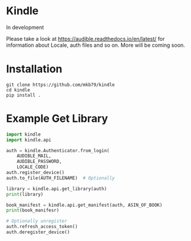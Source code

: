 # Kindle

In development

Please take a look at https://audible.readthedocs.io/en/latest/ for information about Locale, auth files and so on. More will be coming soon.

# Installation

```shell
git clone https://github.com/mkb79/kindle
cd kindle
pip install .
```

# Example Get Library

```python
import kindle
import kindle.api

auth = kindle.Authenticator.from_login(
    AUDIBLE_MAIL,
    AUDIBLE_PASSWORD,
    LOCALE_CODE)
auth.register_device()
auth.to_file(AUTH_FILENAME)  # Optionally

library = kindle.api.get_library(auth)
print(library)

book_manifest = kindle.api.get_manifest(auth, ASIN_OF_BOOK)
print(book_manifesr)

# Optionally unregister
auth.refresh_access_token()
auth.deregister_device()
```